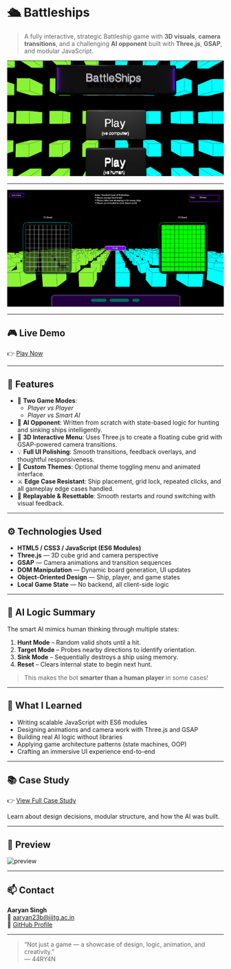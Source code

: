 # 🛳️ Battleships

> A fully interactive, strategic Battleship game with **3D visuals**, **camera transitions**, and a challenging **AI opponent** built with **Three.js**, **GSAP**, and modular JavaScript.

![screenshot](./assets/s1.png)

---

![screenshot](./assets/s2.png)

---

## 🎮 Live Demo

👉 [Play Now](https://44ry4n.github.io/battleships/)

---

## 🧠 Features

- 🎲 **Two Game Modes**: 
  - *Player vs Player*
  - *Player vs Smart AI*  
- 🧠 **AI Opponent**: Written from scratch with state-based logic for hunting and sinking ships intelligently.
- 🧩 **3D Interactive Menu**: Uses Three.js to create a floating cube grid with GSAP-powered camera transitions.
- 💡 **Full UI Polishing**: Smooth transitions, feedback overlays, and thoughtful responsiveness.
- 🎨 **Custom Themes**: Optional theme toggling menu and animated interface.
- ⚔️ **Edge Case Resistant**: Ship placement, grid lock, repeated clicks, and all gameplay edge cases handled.
- 🔁 **Replayable & Resettable**: Smooth restarts and round switching with visual feedback.


---

## ⚙️ Technologies Used

- **HTML5 / CSS3 / JavaScript (ES6 Modules)**
- **Three.js** — 3D cube grid and camera perspective
- **GSAP** — Camera animations and transition sequences
- **DOM Manipulation** — Dynamic board generation, UI updates
- **Object-Oriented Design** — Ship, player, and game states
- **Local Game State** — No backend, all client-side logic

---

## 🧠 AI Logic Summary

The smart AI mimics human thinking through multiple states:

1. **Hunt Mode** – Random valid shots until a hit.
2. **Target Mode** – Probes nearby directions to identify orientation.
3. **Sink Mode** – Sequentially destroys a ship using memory.
4. **Reset** – Clears internal state to begin next hunt.

> This makes the bot **smarter than a human player** in some cases!

---

## 🧪 What I Learned

- Writing scalable JavaScript with ES6 modules
- Designing animations and camera work with Three.js and GSAP
- Building real AI logic without libraries
- Applying game architecture patterns (state machines, OOP)
- Crafting an immersive UI experience end-to-end

---

## 📚 Case Study

👉 [View Full Case Study](./case_study.md)

Learn about design decisions, modular structure, and how the AI was built.

---

## 📸 Preview

![preview](https://user-images.githubusercontent.com/your-screenshot.png)

---

## 📫 Contact

**Aaryan Singh**  
📧 aaryan23b@iiitg.ac.in  
🔗 [GitHub Profile](https://github.com/44RY4N)

---

> “Not just a game — a showcase of design, logic, animation, and creativity.”  
> — 44RY4N



